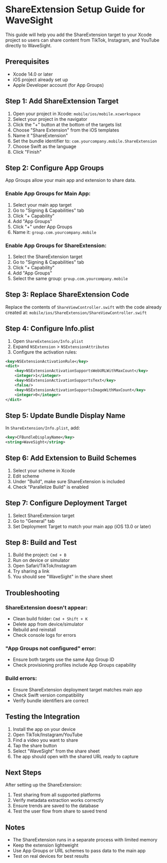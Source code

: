 # ShareExtension Setup Guide for WaveSight

This guide will help you add the ShareExtension target to your Xcode project so users can share content from TikTok, Instagram, and YouTube directly to WaveSight.

## Prerequisites

- Xcode 14.0 or later
- iOS project already set up
- Apple Developer account (for App Groups)

## Step 1: Add ShareExtension Target

1. Open your project in Xcode: `mobile/ios/mobile.xcworkspace`
2. Select your project in the navigator
3. Click the "+" button at the bottom of the targets list
4. Choose "Share Extension" from the iOS templates
5. Name it "ShareExtension"
6. Set the bundle identifier to: `com.yourcompany.mobile.ShareExtension`
7. Choose Swift as the language
8. Click "Finish"

## Step 2: Configure App Groups

App Groups allow your main app and extension to share data.

### Enable App Groups for Main App:
1. Select your main app target
2. Go to "Signing & Capabilities" tab
3. Click "+ Capability"
4. Add "App Groups"
5. Click "+" under App Groups
6. Name it: `group.com.yourcompany.mobile`

### Enable App Groups for ShareExtension:
1. Select the ShareExtension target
2. Go to "Signing & Capabilities" tab
3. Click "+ Capability"
4. Add "App Groups"
5. Select the same group: `group.com.yourcompany.mobile`

## Step 3: Replace ShareExtension Code

Replace the contents of `ShareViewController.swift` with the code already created at:
`mobile/ios/ShareExtension/ShareViewController.swift`

## Step 4: Configure Info.plist

1. Open `ShareExtension/Info.plist`
2. Expand `NSExtension` > `NSExtensionAttributes`
3. Configure the activation rules:

```xml
<key>NSExtensionActivationRule</key>
<dict>
    <key>NSExtensionActivationSupportsWebURLWithMaxCount</key>
    <integer>1</integer>
    <key>NSExtensionActivationSupportsText</key>
    <false/>
    <key>NSExtensionActivationSupportsImageWithMaxCount</key>
    <integer>0</integer>
</dict>
```

## Step 5: Update Bundle Display Name

In `ShareExtension/Info.plist`, add:

```xml
<key>CFBundleDisplayName</key>
<string>WaveSight</string>
```

## Step 6: Add Extension to Build Schemes

1. Select your scheme in Xcode
2. Edit scheme
3. Under "Build", make sure ShareExtension is included
4. Check "Parallelize Build" is enabled

## Step 7: Configure Deployment Target

1. Select ShareExtension target
2. Go to "General" tab
3. Set Deployment Target to match your main app (iOS 13.0 or later)

## Step 8: Build and Test

1. Build the project: `Cmd + B`
2. Run on device or simulator
3. Open Safari/TikTok/Instagram
4. Try sharing a link
5. You should see "WaveSight" in the share sheet

## Troubleshooting

### ShareExtension doesn't appear:
- Clean build folder: `Cmd + Shift + K`
- Delete app from device/simulator
- Rebuild and reinstall
- Check console logs for errors

### "App Groups not configured" error:
- Ensure both targets use the same App Group ID
- Check provisioning profiles include App Groups capability

### Build errors:
- Ensure ShareExtension deployment target matches main app
- Check Swift version compatibility
- Verify bundle identifiers are correct

## Testing the Integration

1. Install the app on your device
2. Open TikTok/Instagram/YouTube
3. Find a video you want to share
4. Tap the share button
5. Select "WaveSight" from the share sheet
6. The app should open with the shared URL ready to capture

## Next Steps

After setting up the ShareExtension:
1. Test sharing from all supported platforms
2. Verify metadata extraction works correctly
3. Ensure trends are saved to the database
4. Test the user flow from share to saved trend

## Notes

- The ShareExtension runs in a separate process with limited memory
- Keep the extension lightweight
- Use App Groups or URL schemes to pass data to the main app
- Test on real devices for best results